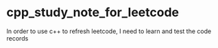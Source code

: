 # cpp_study_note_for_leetcode
In order to use c++ to refresh leetcode, I need to learn and test the code records
